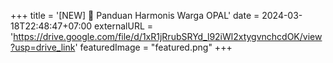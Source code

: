 +++
title = '[NEW] 💫 Panduan Harmonis Warga OPAL'
date = 2024-03-18T22:48:47+07:00
externalURL = 'https://drive.google.com/file/d/1xR1jRrubSRYd_l92iWl2xtygvnchcdOK/view?usp=drive_link'
featuredImage = "featured.png"
+++
